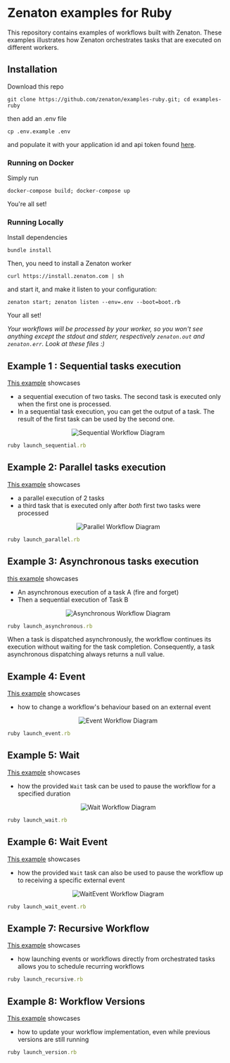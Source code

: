 # Zenaton examples for Ruby
This repository contains examples of workflows built with Zenaton. These examples illustrates how Zenaton orchestrates tasks that are executed on different workers.

## Installation
Download this repo
```
git clone https://github.com/zenaton/examples-ruby.git; cd examples-ruby
```
then add an .env file
```
cp .env.example .env
```
and populate it with your application id and api token found [here](https://zenaton.com/app/api).

### Running on Docker
Simply run
```
docker-compose build; docker-compose up
```

You're all set!

### Running Locally
Install dependencies
```
bundle install
```
Then, you need to install a Zenaton worker
```
curl https://install.zenaton.com | sh
```
and start it, and make it listen to your configuration:
```
zenaton start; zenaton listen --env=.env --boot=boot.rb
```
Your all set!


*Your workflows will be processed by your worker, so you won't see anything except the stdout and stderr, respectively `zenaton.out` and `zenaton.err`. Look at these files :)*

## Example 1 : Sequential tasks execution
[This example](https://github.com/zenaton/examples-ruby/tree/master/workflows/sequential_workflow.rb) showcases
- a sequential execution of two tasks. The second task is executed only when the first one is processed.
- In a sequential task execution, you can get the output of a task. The result of the first task can be used by the second one.

<p align="center">
    <img src="https://raw.githubusercontent.com/zenaton/resources/master/examples/images/png/flow_sequential.png" alt="Sequential Workflow Diagram" />
</p>

```ruby
ruby launch_sequential.rb
```

## Example 2: Parallel tasks execution
[This example](https://github.com/zenaton/examples-ruby/tree/master/workflows/parallel_workflow.rb) showcases
- a parallel execution of 2 tasks
- a third task that is executed only after *both* first two tasks were processed

<p align="center">
    <img src="https://raw.githubusercontent.com/zenaton/resources/master/examples/images/png/flow_parallel.png" alt="Parallel Workflow Diagram" />
</p>

```ruby
ruby launch_parallel.rb
```

## Example 3: Asynchronous tasks execution
[this example](https://github.com/zenaton/examples-ruby/tree/master/workflows/asynchronous_workflow.rb) showcases
- An asynchronous execution of a task A (fire and forget)
- Then a sequential execution of Task B

<p align="center">
    <img src="https://raw.githubusercontent.com/zenaton/resources/master/examples/images/png/flow_async.png" alt="Asynchronous Workflow Diagram" />
</p>

```ruby
ruby launch_asynchronous.rb
```

When a task is dispatched asynchronously, the workflow continues its execution without waiting for the task completion. Consequently, a task asynchronous dispatching always returns a null value.

## Example 4: Event
[This example](https://github.com/zenaton/examples-ruby/tree/master/workflows/event_workflow.rb) showcases
- how to change a workflow's behaviour based on an external event

<p align="center">
    <img src="https://raw.githubusercontent.com/zenaton/resources/master/examples/images/png/flow_react_event.png" alt="Event Workflow Diagram" />
</p>

```ruby
ruby launch_event.rb
```

## Example 5: Wait
[This example](https://github.com/zenaton/examples-ruby/tree/master/workflows/wait_workflow.rb) showcases
- how the provided `Wait` task can be used to pause the workflow for a specified duration

<p align="center">
    <img src="https://raw.githubusercontent.com/zenaton/resources/master/examples/images/png/flow_wait.png" alt="Wait Workflow Diagram" />
</p>

```ruby
ruby launch_wait.rb
```

## Example 6: Wait Event
[This example](https://github.com/zenaton/examples-ruby/tree/master/workflows/wait_event_workflow.rb) showcases
- how the provided `Wait` task can also be used to pause the workflow up to receiving a specific external event

<p align="center">
    <img src="https://raw.githubusercontent.com/zenaton/resources/master/examples/images/png/flow_wait_event.png" alt="WaitEvent Workflow Diagram" />
</p>

```ruby
ruby launch_wait_event.rb
```

## Example 7: Recursive Workflow
[This example](https://github.com/zenaton/examples-ruby/tree/master/recursive/recursive_workflow.rb) showcases
- how launching events or workflows directly from orchestrated tasks allows you to schedule recurring workflows

```ruby
ruby launch_recursive.rb
```

## Example 8: Workflow Versions
[This example](https://github.com/zenaton/examples-ruby/tree/master/workflows/version_workflow.rb) showcases
- how to update your workflow implementation, even while previous versions are still running

```ruby
ruby launch_version.rb
```
